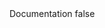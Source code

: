 <?xml version="1.0" encoding="UTF-8"?>
<CustomMetadata xmlns="http://soap.sforce.com/2006/04/metadata">
    <label>Documentation</label>
    <protected>false</protected>
</CustomMetadata>
